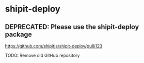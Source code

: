 # shipit-deploy

## DEPRECATED: Please use the shipit-deploy package

https://github.com/shipitjs/shipit-deploy/pull/123

TODO: Remove old GitHub repository
